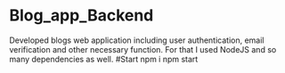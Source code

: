 # Blog_app_Backend
Developed blogs web application including user authentication, email verification and other necessary function. For that I used NodeJS  and so many dependencies as well.
#Start
npm i
npm start
